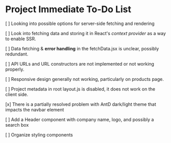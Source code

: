 # Project Immediate To-Do List

[ ] Looking into possible options for server-side fetching and rendering

[ ] Look into fetching data and storing it in React's *context provider* as a way to enable SSR.

[ ] Data fetching & **error handling** in the fetchData.jsx is unclear, possibly redundant.

[ ] API URLs and URL constructors are not implemented or not working properly.

[ ] Responsive design generally not working, particularly on products page.

[ ] Project metadata in root layout.js is disabled, it does not work on the client side.

[x] There is a partially resolved problem with AntD dark/light theme that impacts the navbar element

[ ] Add a Header component with company name, logo, and possibly a search box

[ ] Organize styling components
